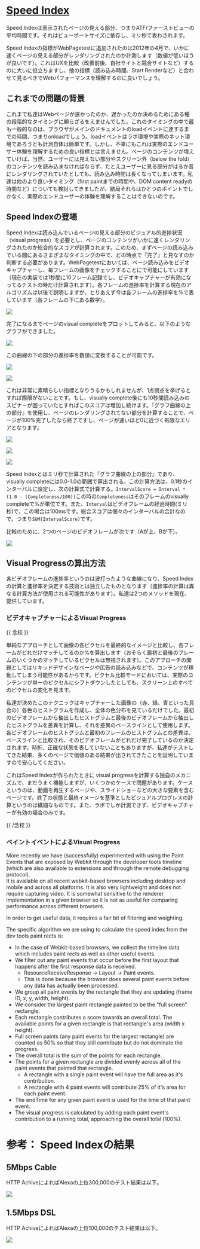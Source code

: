 # [Speed Index](https://sites.google.com/a/webpagetest.org/docs/using-webpagetest/metrics/speed-index)
Speed Indexは表示されたページの見える部分、つまりATF/ファーストビューの平均時間です。それはビューポートサイズに依存し、ミリ秒で表わされます。

Speed Indexの指標がWebPagetestに追加されたのは2012年の4月で、いかに速くページの見える部分がレンダリングされたのか計測します（数値が低いほうが良いです）。これはUXを比較（改善前後、自社サイトと競合サイトなど）するのに大いに役立ちますし、他の指標（読み込み時間、Start Renderなど）と合わせて見るべきでWebパフォーマンスを理解するのに良いでしょう。

## これまでの問題の背景

これまで私達はWebページが速かったのか、遅かったのか決めるためにある種の段階的なタイミングに頼らざるをえませんでした。これのタイミングの中で最も一般的なのは、ブラウザがメインのドキュメントのloadイベントに達するまでの時間、つまりonloadでしょう。loadイベントはラボ環境や実際のネット環境であろうとも計測自体は簡単です。しかし、不幸にもこれは実際のエンドユーザー体験を理解するための良い指標とは言えません。ページのコンテンツが増えていけば、当然、ユーザーには見えない部分やスクリーン外（below the fold）のコンテンツを読み込まなければならず、たとえユーザーに見る部分がはるか昔にレンダリングされていたとしても、読み込み時間は長くなってしまいます。私達は他のより良いタイミング（first paintまでの時間や、DOM content readyの時間など）についても検討してきましたが、結局それらはひとつのポイントでしかなく、実際のエンドユーザーの体験を理解することはできないのです。

## Speed Indexの登場

Speed Indexは読み込んでいるページの見える部分のビジュアル的進捗状況（visual progress）を必要とし、ページのコンテンツがいかに速くレンダリングされたのか総合的なスコアが計算されます。このため、まずページの読み込みでいる間にあるさまざまなタイミングの中で、どの時点で『完了』と見なすのか判断する必要があります。WebPagetestにおいては、ページ読み込みをビデオキャプチャーし、毎フレームの画像をチェックすることにで可能にしています（現在の実装では1秒間に10フレーム記録でし、ビデオキャプチャーが有効になってるテストの時だけ計算されます）。各フレームの進捗率を計算する現在のアルゴリズムは以後で説明しますが、とりあえず今は各フレームの進捗率を%で表しています（各フレームの下にある数字）。

![](https://sites.google.com/a/webpagetest.org/docs/_/rsrc/1334421426436/using-webpagetest/metrics/speed-index/compare_progress.png)

完了になるまでページのvisual completeをプロットしてみると、以下のようなグラフができました。

![](https://sites.google.com/a/webpagetest.org/docs/_/rsrc/1334422231485/using-webpagetest/metrics/speed-index/chart-line-small.png)

この曲線の下の部分の進捗率を数値に変換することが可能です。

![](https://sites.google.com/a/webpagetest.org/docs/_/rsrc/1334422278220/using-webpagetest/metrics/speed-index/chart-progress-a-small.png)

![](https://sites.google.com/a/webpagetest.org/docs/_/rsrc/1334422264852/using-webpagetest/metrics/speed-index/chart-progress-b-small.png)
  
これは非常に素晴らしい指標となりうるかもしれませんが、1点弱点を挙げるとすれば際限がないことです。もし、visually complete後にも10秒間読み込みのスピナーが回っていたとすればこのスコアは増加し続けます。『グラフ曲線の上の部分』を使用し、ページのレンダリングされてない部分を計算することで、ページが100%完了したなら終了ですし、ページが速いほど0に近づく有限なエリアとなります。

![](https://sites.google.com/a/webpagetest.org/docs/_/rsrc/1334422315127/using-webpagetest/metrics/speed-index/chart-index-a-small.png)

![](https://sites.google.com/a/webpagetest.org/docs/_/rsrc/1334422330956/using-webpagetest/metrics/speed-index/chart-index-b-small.png)

![](https://sites.google.com/a/webpagetest.org/docs/_/rsrc/1336574582211/using-webpagetest/metrics/speed-index/speedindexformula.png)

Speed Indexとはミリ秒で計算された『グラフ曲線の上の部分』であり、visually completeには0.0-1.0の範囲で算出される。この計算方法は、0.1秒のインターバルに設定し、次の計算式で計算する。`IntervalScore = Interval * (1.0 - (Completeness/100))`この時の`Completeness`はそのフレームのvisually completeで%が単位です。また、`Interval`はビデオフレームの経過時間(ミリ秒)で、この場合は100msです。総合スコアは個々のインターバルの合計なので、つまり`SUM(IntervalScore)`です。

比較のために、2つのページのビデオフレームが次です（Aが上、Bが下）。

![](https://sites.google.com/a/webpagetest.org/docs/_/rsrc/1334422690700/using-webpagetest/metrics/speed-index/compare_trimmed.png)

## Visual Progressの算出方法

各ビデオフレームの進捗率というのは波打ったような曲線になり、Speed Indexの計算と進捗率を決定する技術とは独立したものとなります（進捗率の計算は異なる計算方法が使用される可能性があります）。私達は2つのメソッドを現在、提供しています。

### ビデオキャプチャーによるVisual Progress

{{ 念校 }}

単純なアプローチとして画像の各ピクセルを最終的なイメージと比較し、各フレームがどれだけマッチしてるのか%を算出します（おそらく最初と最後のフレームのいくつかのマッチしているピクセルは無視されます）。このアプローチの問題としてはリキッドデザインなページや広告の読み込みなどで、コンテンツが移動してしまう可能性があるからです。ピクセル比較モードにおいては、実際のコンテンツが単一のピクセルにシフトダウンしたとしても、スクリーン上のすべてのピクセルの変化を見ます。

私達が決めたこのテクニックはキャプチャーした画像の（赤、緑、青といった具合の）各色のヒストグラムを作成し、全体の色分布を見ているだけでした。最初のビデオフレームから抽出したヒストグラムと最後のビデオフレームから抽出したヒストグラムを差異を計算し、それを差異のベースラインとして使用します。各ビデオフレームのヒストグラムと最初のフレームのヒストグラムとの差異は、ベースラインと比較され、そのビデオフレームがどれだけ完了しているのか決定されます。時折、正確な状態を表していないこともありますが、私達がテストしてきた結果、多くのページで価値のある結果が出されてきたことを証明していますので安心してください。

これはSpeed Indexが作られたときに visual progressを計算する独自のメカニズムで、まだうまく機能しますが、いくつかのケースで問題があります。ケースというのは、動画を再生するページや、スライドショーなどの大きな要素を含むページです。終了の状態と最終イメージを基準としたビジュアルプログレスの計算というのは繊細なものです。また、ラボでしか計測できず、ビデオキャプチャーが有効の場合のみです。

{{ /念校 }}

### ペイントイベントによるVisual Progress

More recently we have (successfully) experimented with using the Paint Events that are exposed by Webkit through the developer tools timeline (which are also available to extensions and through the remote debugging protocol).  
It is available on all recent webkit-based browsers including desktop and mobile and across all platforms.  It is also very lightweight and does not require capturing video.  It is somewhat sensitive to the renderer implementation in a given browser so it is not as useful for comparing performance across different browsers.

In order to get useful data, it requires a fair bit of filtering and weighting.

The specific algorithm we are using to calculate the speed index from the dev tools paint rects is:

+ In the case of Webkit-based browsers, we collect the timeline data which includes paint rects as well as other useful events.
+ We filter out any paint events that occur before the first layout that happens after the first response data is received.
	+ ResourceReceiveResponse -> Layout -> Paint events.
	+ This is done because the browser does several paint events before any data has actually been processed.
+ We group all paint events by the rectangle that they are updating (frame ID, x, y, width, height).
+ We consider the largest paint rectangle painted to be the "full screen" rectangle.
+ Each rectangle contributes a score towards an overall total.  The available points for a given rectangle is that rectangle's area (width x height).
+ Full screen paints (any paint events for the largest rectangle) are counted as 50% so that they still contribute but do not dominate the progress.
+ The overall total is the sum of the points for each rectangle.
+ The points for a given rectangle are divided evenly across all of the paint events that painted that rectangle.
	+ A rectangle with a single paint event will have the full area as it's contribution.
	+ A rectangle with 4 paint events will contribute 25% of it's area for each paint event.
+ The endTime for any given paint event is used for the time of that paint event.
+ The visual progress is calculated by adding each paint event's contribution to a running total, approaching the overall total (100%).



# 参考： Speed Indexの結果

## 5Mbps Cable

HTTP AchiveによればAlexaの上位300,000のテスト結果は以下。

![](https://sites.google.com/a/webpagetest.org/docs/_/rsrc/1369234119985/using-webpagetest/metrics/speed-index/si-cable.png)

## 1.5Mbps DSL

HTTP AchiveによればAlexaの上位100,000のテスト結果は以下。

![](https://sites.google.com/a/webpagetest.org/docs/_/rsrc/1335895409235/using-webpagetest/metrics/speed-index/distribution.png)